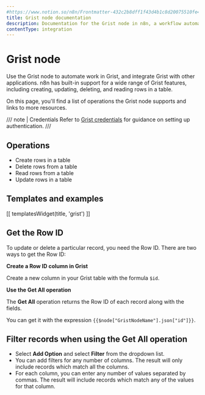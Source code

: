 ```yaml
---
#https://www.notion.so/n8n/Frontmatter-432c2b8dff1f43d4b1c8d20075510fe4
title: Grist node documentation
description: Documentation for the Grist node in n8n, a workflow automation platform. Includes details of operations and configuration, and links to examples and credentials information.
contentType: integration
---
```


# Grist node

Use the Grist node to automate work in Grist, and integrate Grist with other applications. n8n has built-in support for a wide range of Grist features, including creating, updating, deleting, and reading rows in a table. 

On this page, you'll find a list of operations the Grist node supports and links to more resources.

/// note | Credentials
Refer to [Grist credentials](/integrations/builtin/credentials/grist/) for guidance on setting up authentication. 
///

## Operations

* Create rows in a table
* Delete rows from a table
* Read rows from a table
* Update rows in a table

## Templates and examples

<!-- see https://www.notion.so/n8n/Pull-in-templates-for-the-integrations-pages-37c716837b804d30a33b47475f6e3780 -->
[[ templatesWidget(title, 'grist') ]]

## Get the Row ID

To update or delete a particular record, you need the Row ID. There are two ways to get the Row ID:

**Create a Row ID column in Grist**

Create a new column in your Grist table with the formula `$id`.

**Use the Get All operation**

The **Get All** operation returns the Row ID of each record along with the fields.
 
You can get it with the expression `{{$node["GristNodeName"].json["id"]}}`.


## Filter records when using the Get All operation

- Select **Add Option** and select **Filter** from the dropdown list.
- You can add filters for any number of columns. The result will only include records which match all the columns.
- For each column, you can enter any number of values separated by commas. The result will include records which match any of the values for that column.

